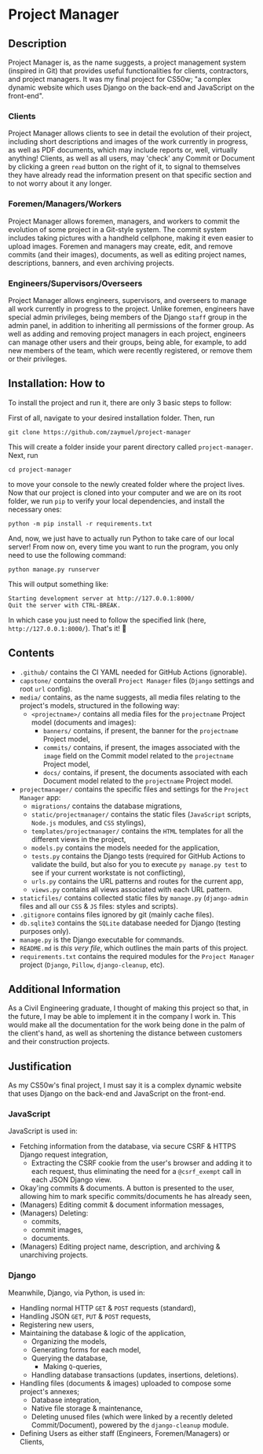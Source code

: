 # Project Manager

## Description

Project Manager is, as the name suggests, a project management system (inspired in Git) that provides useful functionalities for clients, contractors, and project managers. It was my final project for CS50w; "a complex dynamic website which uses Django on the back-end and JavaScript on the front-end".

### Clients

Project Manager allows clients to see in detail the evolution of their project, including short descriptions and images of the work currently in progress, as well as PDF documents, which may include reports or, well, virtually anything! Clients, as well as all users, may 'check' any Commit or Document by clicking a green `read` button on the right of it, to signal to themselves they have already read the information present on that specific section and to not worry about it any longer.

### Foremen/Managers/Workers

Project Manager allows foremen, managers, and workers to commit the evolution of some project in a Git-style system. The commit system includes taking pictures with a handheld cellphone, making it even easier to upload images. Foremen and managers may create, edit, and remove commits (and their images), documents, as well as editing project names, descriptions, banners, and even archiving projects.

### Engineers/Supervisors/Overseers

Project Manager allows engineers, supervisors, and overseers to manage all work currently in progress to the project. Unlike foremen, engineers have special admin privileges, being members of the Django `staff` group in the admin panel, in addition to inheriting all permissions of the former group. As well as adding and removing project managers in each project, engineers can manage other users and their groups, being able, for example, to add new members of the team, which were recently registered, or remove them or their privileges.

## Installation: How to

To install the project and run it, there are only 3 basic steps to follow:

First of all, navigate to your desired installation folder. Then, run

```shell
git clone https://github.com/zaymuel/project-manager
```

This will create a folder inside your parent directory called `project-manager`. Next, run

```shell
cd project-manager
```

to move your console to the newly created folder where the project lives. Now that our project is cloned into your computer and we are on its root folder, we run `pip` to verify your local dependencies, and install the necessary ones:

```shell
python -m pip install -r requirements.txt
```

And, now, we just have to actually run Python to take care of our local server! From now on, every time you want to run the program, you only need to use the following command:

```shell
python manage.py runserver
```

This will output something like:

```shell
Starting development server at http://127.0.0.1:8000/
Quit the server with CTRL-BREAK.
```

In which case you just need to follow the specified link (here, `http://127.0.0.1:8000/`). That's it! :tada:

## Contents

- `.github/` contains the CI YAML needed for GitHub Actions (ignorable).
- `capstone/` contains the overall `Project Manager` files (`Django` settings and root `url` config).
- `media/` contains, as the name suggests, all media files relating to the project's models, structured in the following way:
  - `<projectname>/` contains all media files for the `projectname` Project model (documents and images):
    - `banners/` contains, if present, the banner for the `projectname` Project model,
    - `commits/` contains, if present, the images associated with the `image` field on the Commit model related to the `projectname` Project model,
    - `docs/` contains, if present, the documents associated with each Document model related to the `projectname` Project model.
- `projectmanager/` contains the specific files and settings for the `Project Manager` app:
  - `migrations/` contains the database migrations,
  - `static/projectmanager/` contains the static files (`JavaScript` scripts, `Node.js` modules, and `CSS` stylings),
  - `templates/projectmanager/` contains the `HTML` templates for all the different views in the project,
  - `models.py` contains the models needed for the application,
  - `tests.py` contains the Django tests (required for GitHub Actions to validate the build, but also for you to execute `py manage.py test` to see if your current workstate is not conflicting),
  - `urls.py` contains the URL patterns and routes for the current app,
  - `views.py` contains all views associated with each URL pattern.
- `staticfiles/` contains collected static files by `manage.py` (`django-admin` files  and all our `CSS` & `JS` files: styles and scripts).
- `.gitignore` contains files ignored by git (mainly cache files).
- `db.sqlite3` contains the `SQLite` database needed for Django (testing purposes only).
- `manage.py` is the Django executable for commands.
- `README.md` is _this very file_, which outlines the main parts of this project.
- `requirements.txt` contains the required modules for the `Project Manager` project (`Django`, `Pillow`, `django-cleanup`, etc).

## Additional Information

As a Civil Engineering graduate, I thought of making this project so that, in the future, I may be able to implement it in the company I work in. This would make all the documentation for the work being done in the palm of the client's hand, as well as shortening the distance between customers and their construction projects.

## Justification

As my CS50w's final project, I must say it is a complex dynamic website that uses Django on the back-end and JavaScript on the front-end.

### JavaScript

JavaScript is used in:

- Fetching information from the database, via secure CSRF & HTTPS Django request integration,
  - Extracting the CSRF cookie from the user's browser and adding it to each request, thus eliminating the need for a `@csrf_exempt` call in each JSON Django view.
- Okay'ing commits & documents. A button is presented to the user, allowing him to mark specific commits/documents he has already seen,
- (Managers) Editing commit & document information messages,
- (Managers) Deleting:
  - commits,
  - commit images,
  - documents.
- (Managers) Editing project name, description, and archiving & unarchiving projects.

### Django

Meanwhile, Django, via Python, is used in:

- Handling normal HTTP `GET` & `POST` requests (standard),
- Handling JSON `GET`, `PUT` & `POST` requests,
- Registering new users,
- Maintaining the database & logic of the application,
  - Organizing the models,
  - Generating forms for each model,
  - Querying the database,
    - Making `Q`-queries,
  - Handling database transactions (updates, insertions, deletions).
- Handling files (documents & images) uploaded to compose some project's annexes;
  - Database integration,
  - Native file storage & maintenance,
  - Deleting unused files (which were linked by a recently deleted Commit/Document), powered by the `django-cleanup` module.
- Defining Users as either staff (Engineers, Foremen/Managers) or Clients,
